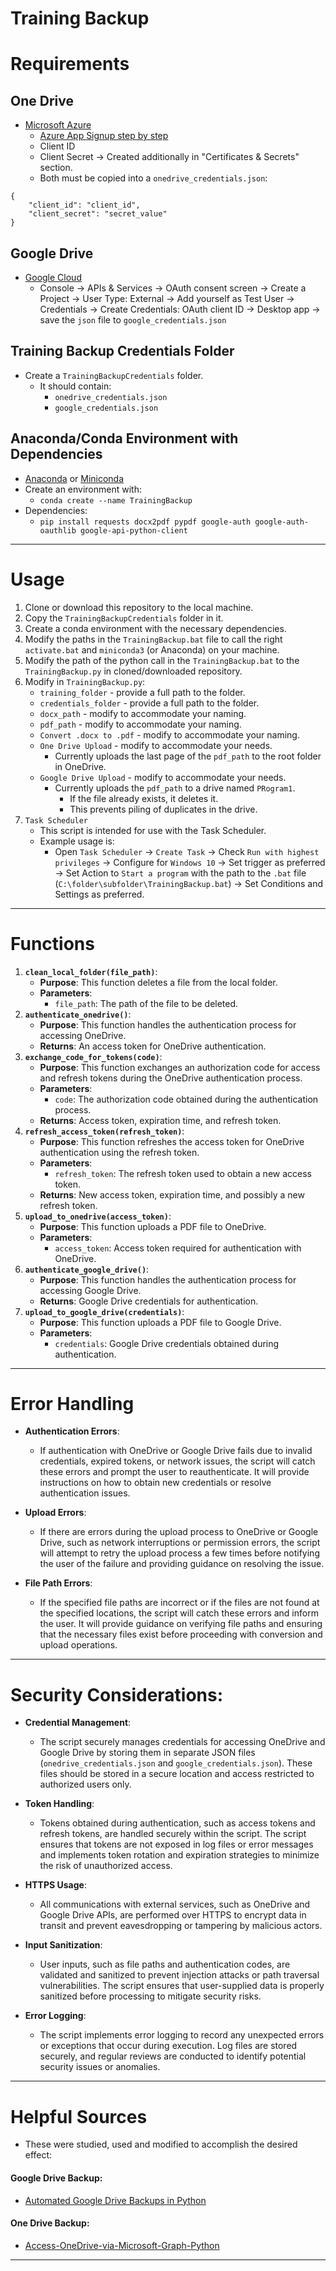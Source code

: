 # Training Backup
# Requirements

## One Drive

- [Microsoft Azure](https://azure.microsoft.com/en-us)
	- [Azure App Signup step by step](https://github.com/pranabdas/Access-OneDrive-via-Microsoft-Graph-Python/blob/main/Azure_app_signup_step_by_step.md)
	- Client ID
	- Client Secret -> Created additionally in "Certificates & Secrets" section.
	- Both must be copied into a `onedrive_credentials.json`:
```
{
    "client_id": "client_id",
    "client_secret": "secret_value"
}
```

## Google Drive

- [Google Cloud](https://cloud.google.com/gcp?utm_source=google&utm_medium=cpc&utm_campaign=emea-emea-all-en-bkws-all-all-trial-e-gcp-1707574&utm_content=text-ad-none-any-DEV_c-CRE_683761846512-ADGP_Hybrid+%7C+BKWS+-+EXA+%7C+Txt+-+GCP+-+General+-+v2-KWID_43700078882258013-kwd-6458750523-userloc_1007612&utm_term=KW_google%20cloud-NET_g-PLAC_&&gad_source=1&gclid=CjwKCAiAivGuBhBEEiwAWiFmYSEVAU4nVtvqTjYCKbWC08C1ap_UukXjFhKNnvw9t3uknDf6DtumLBoCJTwQAvD_BwE&gclsrc=aw.ds)
	- Console -> APIs & Services -> OAuth consent screen -> Create a Project -> User Type: External -> Add yourself as Test User -> Credentials -> Create Credentials: OAuth client ID -> Desktop app -> save the `json` file to `google_credentials.json`
 
## Training Backup Credentials Folder

- Create a `TrainingBackupCredentials` folder.
	- It should contain:
		- `onedrive_credentials.json`
		- `google_credentials.json`

## Anaconda/Conda Environment with Dependencies

- [Anaconda](https://docs.anaconda.com/free/anaconda/install/index.html) or [Miniconda](https://docs.anaconda.com/free/miniconda/index.html)
- Create an environment with:
	- `conda create --name TrainingBackup`
- Dependencies:
	- `pip install requests docx2pdf pypdf google-auth google-auth-oauthlib google-api-python-client`
___
# Usage

1. Clone or download this repository to the local machine.
2. Copy the `TrainingBackupCredentials` folder in it.
3. Create a conda environment with the necessary dependencies.
4. Modify the paths in the `TrainingBackup.bat` file to call the right `activate.bat` and `miniconda3` (or Anaconda) on your machine.
5. Modify the path of the python call in the `TrainingBackup.bat` to the `TrainingBackup.py` in cloned/downloaded repository.
6. Modify in `TrainingBackup.py`:
	- `training_folder` - provide a full path to the folder.
	- `credentials_folder` - provide a full path to the folder.
	- `docx_path` - modify to accommodate your naming.
	- `pdf_path` - modify to accommodate your naming.
	- `Convert .docx to .pdf` - modify to accommodate your naming.
	- `One Drive Upload` - modify to accommodate your needs.
		- Currently uploads the last page of the `pdf_path` to the root folder in OneDrive.
	- `Google Drive Upload` - modify to accommodate your needs.
		- Currently uploads the `pdf_path` to a drive named `PRogram1`.
			- If the file already exists, it deletes it.
			- This prevents piling of duplicates in the drive.
1. `Task Scheduler`
	- This script is intended for use with the Task Scheduler.
	- Example usage is:
		- Open `Task Scheduler` -> `Create Task` -> Check `Run with highest privileges` -> Configure for `Windows 10` -> Set trigger as preferred -> Set Action to `Start a program` with the path to the `.bat` file (`C:\folder\subfolder\TrainingBackup.bat`) -> Set Conditions and Settings as preferred.
___
# Functions

1. **`clean_local_folder(file_path)`**:
	- **Purpose**: This function deletes a file from the local folder.
	- **Parameters**:
		- `file_path`: The path of the file to be deleted.
2. **`authenticate_onedrive()`**:
	- **Purpose**: This function handles the authentication process for accessing OneDrive.
	- **Returns**: An access token for OneDrive authentication.
3. **`exchange_code_for_tokens(code)`**:
	- **Purpose**: This function exchanges an authorization code for access and refresh tokens during the OneDrive authentication process.
	- **Parameters**:
		- `code`: The authorization code obtained during the authentication process.
	- **Returns**: Access token, expiration time, and refresh token.
4. **`refresh_access_token(refresh_token)`**:
	- **Purpose**: This function refreshes the access token for OneDrive authentication using the refresh token.
	- **Parameters**:
		- `refresh_token`: The refresh token used to obtain a new access token.
	- **Returns**: New access token, expiration time, and possibly a new refresh token.
5. **`upload_to_onedrive(access_token)`**:
	- **Purpose**: This function uploads a PDF file to OneDrive.
	- **Parameters**:
		- `access_token`: Access token required for authentication with OneDrive.
6. **`authenticate_google_drive()`**:
	- **Purpose**: This function handles the authentication process for accessing Google Drive.
	- **Returns**: Google Drive credentials for authentication.
7. **`upload_to_google_drive(credentials)`**:
	- **Purpose**: This function uploads a PDF file to Google Drive.
	- **Parameters**:
		- `credentials`: Google Drive credentials obtained during authentication.
___
# Error Handling

- **Authentication Errors**:
	- If authentication with OneDrive or Google Drive fails due to invalid credentials, expired tokens, or network issues, the script will catch these errors and prompt the user to reauthenticate. It will provide instructions on how to obtain new credentials or resolve authentication issues.

- **Upload Errors**:
	- If there are errors during the upload process to OneDrive or Google Drive, such as network interruptions or permission errors, the script will attempt to retry the upload process a few times before notifying the user of the failure and providing guidance on resolving the issue.

- **File Path Errors**:
	- If the specified file paths are incorrect or if the files are not found at the specified locations, the script will catch these errors and inform the user. It will provide guidance on verifying file paths and ensuring that the necessary files exist before proceeding with conversion and upload operations.
___
# Security Considerations:

- **Credential Management**:
	- The script securely manages credentials for accessing OneDrive and Google Drive by storing them in separate JSON files (`onedrive_credentials.json` and `google_credentials.json`). These files should be stored in a secure location and access restricted to authorized users only.

- **Token Handling**:
	- Tokens obtained during authentication, such as access tokens and refresh tokens, are handled securely within the script. The script ensures that tokens are not exposed in log files or error messages and implements token rotation and expiration strategies to minimize the risk of unauthorized access.

- **HTTPS Usage**:
	- All communications with external services, such as OneDrive and Google Drive APIs, are performed over HTTPS to encrypt data in transit and prevent eavesdropping or tampering by malicious actors.

- **Input Sanitization**:
	- User inputs, such as file paths and authentication codes, are validated and sanitized to prevent injection attacks or path traversal vulnerabilities. The script ensures that user-supplied data is properly sanitized before processing to mitigate security risks.

- **Error Logging**:
	- The script implements error logging to record any unexpected errors or exceptions that occur during execution. Log files are stored securely, and regular reviews are conducted to identify potential security issues or anomalies.
___
# Helpful Sources

- These were studied, used and modified to accomplish the desired effect:
#### Google Drive Backup:
- [Automated Google Drive Backups in Python](https://www.youtube.com/watch?v=fkWM7A-MxR0)
#### One Drive Backup:
- [Access-OneDrive-via-Microsoft-Graph-Python](https://github.com/pranabdas/Access-OneDrive-via-Microsoft-Graph-Python)
___
